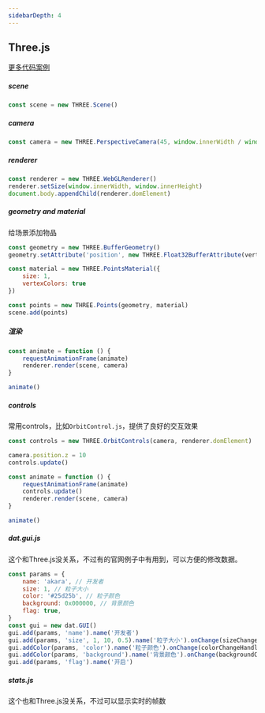 ```yaml
---
sidebarDepth: 4
---
```


## Three.js

[更多代码案例](https://github.com/Messiahhh/PointsCloud)

##### scene

``` js
const scene = new THREE.Scene()
```

##### camera

``` js
const camera = new THREE.PerspectiveCamera(45, window.innerWidth / window.innerHeight, 0.1, 2000)
```

##### renderer

``` js
const renderer = new THREE.WebGLRenderer()
renderer.setSize(window.innerWidth, window.innerHeight)
document.body.appendChild(renderer.domElement)
```

##### geometry and material

给场景添加物品

``` js
const geometry = new THREE.BufferGeometry()
geometry.setAttribute('position', new THREE.Float32BufferAttribute(vertices, 3))

const material = new THREE.PointsMaterial({
    size: 1,
    vertexColors: true
})

const points = new THREE.Points(geometry, material)
scene.add(points)
```

##### 渲染

``` js
const animate = function () {
    requestAnimationFrame(animate)
    renderer.render(scene, camera)
}

animate()
```

##### controls

常用controls，比如`OrbitControl.js`，提供了良好的交互效果

``` js
const controls = new THREE.OrbitControls(camera, renderer.domElement)

camera.position.z = 10
controls.update()

const animate = function () {
    requestAnimationFrame(animate)
    controls.update()
    renderer.render(scene, camera)
}

animate()
```

##### dat.gui.js

这个和Three.js没关系，不过有的官网例子中有用到，可以方便的修改数据。

``` js
const params = {
    name: 'akara', // 开发者
    size: 1, // 粒子大小
    color: '#25d25b', // 粒子颜色
    background: 0x000000, // 背景颜色
    flag: true,
}
const gui = new dat.GUI()
gui.add(params, 'name').name('开发者')
gui.add(params, 'size', 1, 10, 0.5).name('粒子大小').onChange(sizeChangeHandler)
gui.addColor(params, 'color').name('粒子颜色').onChange(colorChangeHandler)
gui.addColor(params, 'background').name('背景颜色').onChange(backgroundChangeHandler)
gui.add(params, 'flag').name('开启')
```

##### stats.js

这个也和Three.js没关系，不过可以显示实时的帧数









